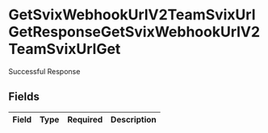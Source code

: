 # GetSvixWebhookUrlV2TeamSvixUrlGetResponseGetSvixWebhookUrlV2TeamSvixUrlGet

Successful Response


## Fields

| Field       | Type        | Required    | Description |
| ----------- | ----------- | ----------- | ----------- |